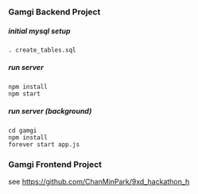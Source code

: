 ### Gamgi Backend Project

##### initial mysql setup
	. create_tables.sql

##### run server
	npm install
	npm start

##### run server (background)
	cd gamgi
	npm install
	forever start app.js

### Gamgi Frontend Project
see https://github.com/ChanMinPark/9xd_hackathon_h